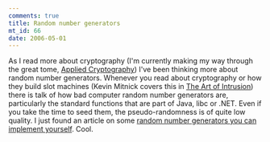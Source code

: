 ```yaml
--- 
comments: true
title: Random number generators
mt_id: 66
date: 2006-05-01
---
```

As I read more about cryptography (I'm currently making my way through the great tome, [Applied Cryptography](http://www.amazon.com/gp/product/0471117099/sr=8-1/qid=1145849010/ref=pd_bbs_1/102-6924799-8398511?%5Fencoding=UTF8)) I've been thinking more about random number generators.  Whenever you read about cryptography or how they build slot machines (Kevin Mitnick covers this in [The Art of Intrusion](http://www.amazon.com/gp/product/0764569597/sr=8-1/qid=1145849136/ref=pd_bbs_1/102-6924799-8398511?%5Fencoding=UTF8)) there is talk of how bad computer random number generators are, particularly the standard functions that are part of Java, libc or .NET.  Even if you take the time to seed them, the pseudo-randomness is of quite low quality.  I just found an article on some [random number generators you can implement yourself](http://www.qbrundage.com/michaelb/pubs/essays/random_number_generation).  Cool.

